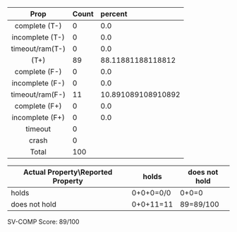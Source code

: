
| Prop | Count | percent |
|:----:|:------|:--|
|complete   (T-)|0| 0.0 |
|incomplete (T-)|0|0.0 |
|timeout/ram(T-)|0|0.0 |
|           (T+)|89|88.11881188118812 |
|complete   (F-)|0|0.0 |
|incomplete (F-)|0|0.0 |
|timeout/ram(F-)|11|10.891089108910892 |
|complete   (F+)|0|0.0 |
|incomplete (F+)|0|0.0 |
|timeout        |0| |
|crash          |0| |
|Total          |100| |

| Actual Property\Reported Property | holds | does not hold |
|------------------------------------|-------|---------------|
| holds | 0+0+0=0/0 | 0+0=0 |
| does not hold | 0+0+11=11 | 89=89/100 |

SV-COMP Score: 89/100

